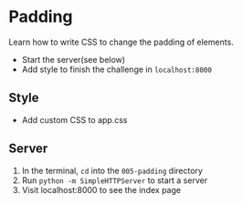 # Padding
Learn how to write CSS to change the padding of elements.

* Start the server(see below)
* Add style to finish the challenge in `localhost:8000`

## Style
* Add custom CSS to app.css

## Server
1. In the terminal, `cd` into the `005-padding` directory
1. Run `python -m SimpleHTTPServer` to start a server
1. Visit localhost:8000 to see the index page
